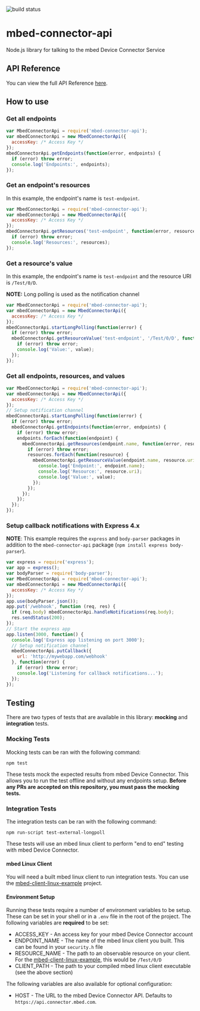 ![build status](https://travis-ci.org/ARMmbed/mbed-connector-api-node.svg?branch=master)

# mbed-connector-api

Node.js library for talking to the mbed Device Connector Service

## API Reference

You can view the full API Reference [here](docs/API.md).

## How to use

### Get all endpoints

```javascript
var MbedConnectorApi = require('mbed-connector-api');
var mbedConnectorApi = new MbedConnectorApi({
  accessKey: /* Access Key */
});
mbedConnectorApi.getEndpoints(function(error, endpoints) {
  if (error) throw error;
  console.log('Endpoints:', endpoints);
});
```

### Get an endpoint's resources
In this example, the endpoint's name is `test-endpoint`.

```javascript
var MbedConnectorApi = require('mbed-connector-api');
var mbedConnectorApi = new MbedConnectorApi({
  accessKey: /* Access Key */
});
mbedConnectorApi.getResources('test-endpoint', function(error, resources) {
  if (error) throw error;
  console.log('Resources:', resources);
});
```

### Get a resource's value
In this example, the endpoint's name is `test-endpoint` and the resource URI is `/Test/0/D`.

**NOTE:** Long polling is used as the notification channel

```javascript
var MbedConnectorApi = require('mbed-connector-api');
var mbedConnectorApi = new MbedConnectorApi({
  accessKey: /* Access Key */
});
mbedConnectorApi.startLongPolling(function(error) {
  if (error) throw error;
  mbedConnectorApi.getResourceValue('test-endpoint', '/Test/0/D', function(error, value) {
    if (error) throw error;
    console.log('Value:', value);
  });
});
```

### Get all endpoints, resources, and values
```javascript
var MbedConnectorApi = require('mbed-connector-api');
var mbedConnectorApi = new MbedConnectorApi({
  accessKey: /* Access Key */
});
// Setup notification channel
mbedConnectorApi.startLongPolling(function(error) {
  if (error) throw error;
  mbedConnectorApi.getEndpoints(function(error, endpoints) {
    if (error) throw error;
    endpoints.forEach(function(endpoint) {
      mbedConnectorApi.getResources(endpoint.name, function(error, resources) {
        if (error) throw error;
        resources.forEach(function(resource) {
          mbedConnectorApi.getResourceValue(endpoint.name, resource.uri, function(error, value) {
            console.log('Endpoint:', endpoint.name);
            console.log('Resource:', resource.uri);
            console.log('Value:', value);
          });
        });
      });
    });
  });
});
```

### Setup callback notifications with Express 4.x

**NOTE**: This example requires the `express` and `body-parser` packages in addition to the `mbed-connector-api` package (`npm install express body-parser`).

```javascript
var express = require('express');
var app = express();
var bodyParser = require('body-parser');
var MbedConnectorApi = require('mbed-connector-api');
var mbedConnectorApi = new MbedConnectorApi({
  accessKey: /* Access Key */
});
app.use(bodyParser.json());
app.put('/webhook', function (req, res) {
  if (req.body) mbedConnectorApi.handleNotifications(req.body);
  res.sendStatus(200);
});
// Start the express app
app.listen(3000, function() {
  console.log('Express app listening on port 3000');
  // Setup notification channel
  mbedConnectorApi.putCallback({
    url: 'http://mywebapp.com/webhook'
  }, function(error) {
    if (error) throw error;
    console.log('Listening for callback notifications...');
  });
});
```

## Testing
There are two types of tests that are available in this library: **mocking** and **integration** tests.

### Mocking Tests
Mocking tests can be ran with the following command:

```
npm test
```

These tests mock the expected results from mbed Device Connector. This allows you to run the test offline and without any endpoints setup. **Before any PRs are accepted on this repository, you must pass the mocking tests.**

### Integration Tests
The integration tests can be ran with the following command:

```
npm run-script test-external-longpoll
```

These tests will use an mbed linux client to perform "end to end" testing with mbed Device Connector.

#### mbed Linux Client

You will need a built mbed linux client to run integration tests. You can use the [mbed-client-linux-example](https://github.com/ARMmbed/mbed-client-linux-example) project.

#### Environment Setup
Running these tests require a number of environment variables to be setup. These can be set in your shell or in a `.env` file in the root of the project. The following variables are **required** to be set:

- ACCESS_KEY - An access key for your mbed Device Connector account
- ENDPOINT_NAME - The name of the mbed linux client you built. This can be found in your `security.h` file
- RESOURCE_NAME - The path to an observable resource on your client. For the [mbed-client-linux-example](https://github.com/ARMmbed/mbed-client-linux-example), this would be `/Test/0/D`
- CLIENT_PATH - The path to your compiled mbed linux client executable (see the above section)

The following variables are also available for optional configuration:

- HOST - The URL to the mbed Device Connector API. Defaults to `https://api.connector.mbed.com`.


